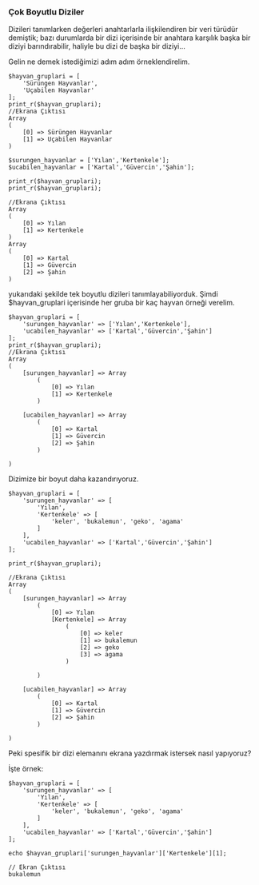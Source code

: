 ### Çok Boyutlu Diziler

Dizileri tanımlarken değerleri anahtarlarla ilişkilendiren bir veri türüdür demiştik; bazı durumlarda bir dizi içerisinde bir anahtara karşılık başka bir diziyi barındırabilir, haliyle bu dizi de başka bir diziyi...

Gelin ne demek istediğimizi adım adım örneklendirelim.

```
$hayvan_gruplari = [
    'Sürüngen Hayvanlar',
    'Uçabilen Hayvanlar'
];
print_r($hayvan_gruplari);
//Ekrana Çıktısı
Array
(
    [0] => Sürüngen Hayvanlar
    [1] => Uçabilen Hayvanlar
)
```


```
$surungen_hayvanlar = ['Yılan','Kertenkele'];
$ucabilen_hayvanlar = ['Kartal','Güvercin','Şahin'];

print_r($hayvan_gruplari);
print_r($hayvan_gruplari);

//Ekrana Çıktısı
Array
(
    [0] => Yılan
    [1] => Kertenkele
)
Array
(
    [0] => Kartal
    [1] => Güvercin
    [2] => Şahin
)
```
yukarıdaki şekilde tek boyutlu dizileri tanımlayabiliyorduk. Şimdi $hayvan_gruplari içerisinde her gruba bir kaç hayvan örneği verelim.
```
$hayvan_gruplari = [
    'surungen_hayvanlar' => ['Yılan','Kertenkele'],
    'ucabilen_hayvanlar' => ['Kartal','Güvercin','Şahin']
];
print_r($hayvan_gruplari);
//Ekrana Çıktısı
Array
(
    [surungen_hayvanlar] => Array
        (
            [0] => Yılan
            [1] => Kertenkele
        )

    [ucabilen_hayvanlar] => Array
        (
            [0] => Kartal
            [1] => Güvercin
            [2] => Şahin
        )

)
```
Dizimize bir boyut daha kazandırıyoruz.
```
$hayvan_gruplari = [
    'surungen_hayvanlar' => [
        'Yılan',
        'Kertenkele' => [
            'keler', 'bukalemun', 'geko', 'agama'
        ]
    ],
    'ucabilen_hayvanlar' => ['Kartal','Güvercin','Şahin']
];

print_r($hayvan_gruplari);

//Ekrana Çıktısı
Array
(
    [surungen_hayvanlar] => Array
        (
            [0] => Yılan
            [Kertenkele] => Array
                (
                    [0] => keler
                    [1] => bukalemun
                    [2] => geko
                    [3] => agama
                )

        )

    [ucabilen_hayvanlar] => Array
        (
            [0] => Kartal
            [1] => Güvercin
            [2] => Şahin
        )

)
```

Peki spesifik bir dizi elemanını ekrana yazdırmak istersek nasıl yapıyoruz?

İşte örnek:
```
$hayvan_gruplari = [
    'surungen_hayvanlar' => [
        'Yılan',
        'Kertenkele' => [
            'keler', 'bukalemun', 'geko', 'agama'
        ]
    ],
    'ucabilen_hayvanlar' => ['Kartal','Güvercin','Şahin']
];

echo $hayvan_gruplari['surungen_hayvanlar']['Kertenkele'][1];

// Ekran Çıktısı
bukalemun
```

